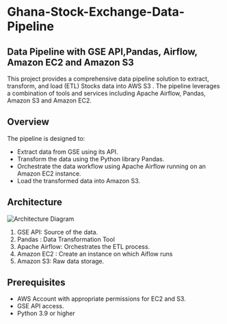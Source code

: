 # Ghana-Stock-Exchange-Data-Pipeline
## Data Pipeline with GSE API,Pandas, Airflow, Amazon EC2 and Amazon S3

This project provides a comprehensive data pipeline solution to extract, transform, and load (ETL) Stocks data into AWS S3 . The pipeline leverages a combination of tools and services including Apache Airflow, Pandas, Amazon S3 and Amazon EC2.

## Overview
The pipeline is designed to:

- Extract data from GSE using its API.
- Transform the data using the Python library Pandas.
- Orchestrate the data workflow using Apache Airflow running on an Amazon EC2 instance.
- Load the transformed data into Amazon S3.

## Architecture
![Architecture Diagram](https://github.com/BQuophi/Ghana-Stock-Exchange-Data-Pipeline/assets/92530942/08c2b08a-41dd-48b1-bbd7-f08a8599349c)

1. GSE API: Source of the data.
2. Pandas : Data Transformation Tool
3. Apache Airflow: Orchestrates the ETL process.
4. Amazon EC2 : Create an instance on which Aiflow runs
5. Amazon S3: Raw data storage.

## Prerequisites
- AWS Account with appropriate permissions for EC2 and S3.
- GSE API access.
- Python 3.9 or higher

